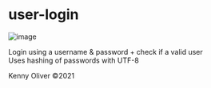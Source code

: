 # user-login

![image](https://www.codefactor.io/repository/github/KennyOliver/user-login/badge?style=for-the-badge)

Login using a username &amp; password + check if a valid user
<br/>
Uses hashing of passwords with UTF-8

Kenny Oliver ©2021
